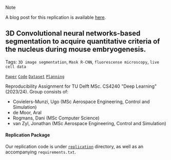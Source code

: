 > [!NOTE]
> A blog post for this replication is available [here](https://jvanzyl1.github.io/3D-nuclei-segmentation-reproduction/README.html#fig:segmentation-pipeline). 

## 3D Convolutional neural networks-based segmentation to acquire quantitative criteria of the nucleus during mouse embryogenesis.
Tags: `3D image segmentation`, `Mask R-CNN`, `fluorescense microscopy`, `live cell data`

[`Paper`](https://www.nature.com/articles/s41540-020-00152-8) 
[`Code`](https://github.com/funalab/QCANet) 
[`Dataset`](https://bbbc.broadinstitute.org/BBBC050) 
[`Planning`](./replication/readme.md)

Reproducibility Assignment for TU Delft MSc. CS4240 "Deep Learning" (2023/24). Group consists of:
  - Covielers-Munzi, Ugo (MSc Aerospace Engineering, Control and Simulation)
  - de Moor, Aral 
  - Rogmans, Dani (MSc Computer Science)
  - van Zyl, Jonathan (MSc Aerospace Engineering, Control and Simulation)

#### Replication Package
Our replication code is under [`replication`](./replication) directory, as well as an accompanying `requirements.txt`. 


<!-- 
## Deep Learning Paper Presentation: The Low-Rank Simplicity Bias in Deep Networks
[Planning](DL%20Paper%20Presentation.md), [Slides](https://docs.google.com/presentation/d/1-04EHADRGHqYiPSOr5KH_o4rRuQgKBw9_mDBbx53m0k/edit#slide=id.g2bc2c0ee650_1_45)
- Slides: (https://www.icloud.com/keynote/062utDAAv3aiJ8VWjTMNuFqpw#DL_Paper_Presentation)
-->
